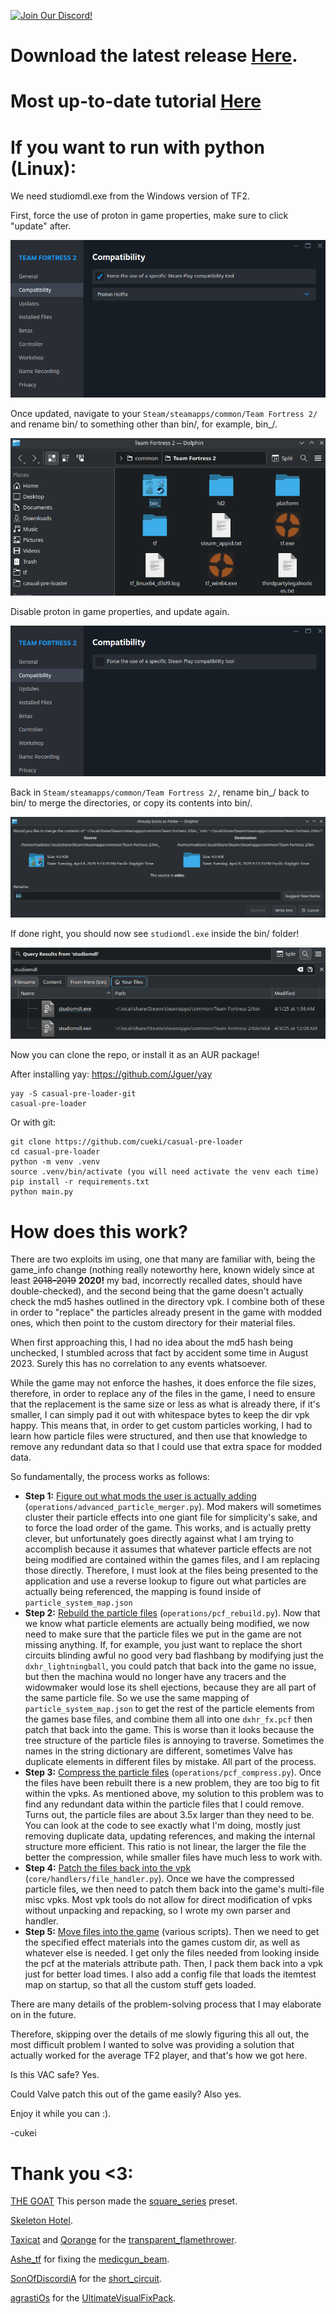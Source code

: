 [![Join Our Discord!](https://img.shields.io/badge/Discord-Join%20Us-7289DA.svg?style=for-the-badge&logo=discord&logoColor=white)](https://discord.com/invite/2SZbfXzKYQ)

# Download the latest release [Here](https://github.com/cueki/casual-particle-pre-loader/releases/).
# Most up-to-date tutorial [Here](https://gamebanana.com/tuts/18436)
# If you want to run with python (Linux):

We need studiomdl.exe from the Windows version of TF2.

First, force the use of proton in game properties, make sure to click "update" after.

![](images/proton.png)

Once updated, navigate to your `Steam/steamapps/common/Team Fortress 2/` and rename bin/ to something other than bin/, for example, bin_/.

![](images/bin.png)

Disable proton in game properties, and update again.

![](images/disable_proton.png)

Back in `Steam/steamapps/common/Team Fortress 2/`, rename bin_/ back to bin/ to merge the directories, or copy its contents into bin/.

![](images/bin_merge.png)

If done right, you should now see `studiomdl.exe` inside the bin/ folder!

![](images/studiomdl.png)

Now you can clone the repo, or install it as an AUR package!

After installing yay: https://github.com/Jguer/yay 

```
yay -S casual-pre-loader-git
casual-pre-loader
```
Or with git:
```
git clone https://github.com/cueki/casual-pre-loader
cd casual-pre-loader
python -m venv .venv
source .venv/bin/activate (you will need activate the venv each time)
pip install -r requirements.txt
python main.py
```
# How does this work?

There are two exploits im using, one that many are familiar with, being the game_info change (nothing really noteworthy here, known widely since at least ~~2018-2019~~ **2020!** my bad, incorrectly recalled dates, should have double-checked), and the second being that the game doesn't actually check the md5 hashes outlined in the directory vpk.
I combine both of these in order to "replace" the particles already present in the game with modded ones, which then point to the custom directory for their material files.

When first approaching this, I had no idea about the md5 hash being unchecked, I stumbled across that fact by accident some time in August 2023. Surely this has no correlation to any events whatsoever.

While the game may not enforce the hashes, it does enforce the file sizes, therefore, in order to replace any of the files in the game, I need to ensure that the replacement is the same size or less as what is already there, if it's smaller, I can simply pad it out with whitespace bytes to keep the dir vpk happy.
This means that, in order to get custom particles working, I had to learn how particle files were structured, and then use that knowledge to remove any redundant data so that I could use that extra space for modded data.

So fundamentally, the process works as follows:
- **Step 1:** <ins>Figure out what mods the user is actually adding</ins> (`operations/advanced_particle_merger.py`). Mod makers will sometimes cluster their particle effects into one giant file for simplicity's sake, and to force the load order of the game. This works, and is actually pretty clever, but unfortunately goes directly against what I am trying to accomplish because it assumes that whatever particle effects are not being modified are contained within the games files, and I am replacing those directly. Therefore, I must look at the files being presented to the application and use a reverse lookup to figure out what particles are actually being referenced, the mapping is found inside of `particle_system_map.json` 
- **Step 2:** <ins>Rebuild the particle files</ins> (`operations/pcf_rebuild.py`). Now that we know what particle elements are actually being modified, we now need to make sure that the particle files we put in the game are not missing anything. If, for example, you just want to replace the short circuits blinding awful no good very bad flashbang by modifying just the `dxhr_lightningball`, you could patch that back into the game no issue, but then the machina would no longer have any tracers and the widowmaker would lose its shell ejections, because they are all part of the same particle file. So we use the same mapping of `particle_system_map.json` to get the rest of the particle elements from the games base files, and combine them all into one `dxhr_fx.pcf` then patch that back into the game. This is worse than it looks because the tree structure of the particle files is annoying to traverse. Sometimes the names in the string dictionary are different, sometimes Valve has duplicate elements in different files by mistake. All part of the process.
- **Step 3:** <ins>Compress the particle files</ins> (`operations/pcf_compress.py`). Once the files have been rebuilt there is a new problem, they are too big to fit within the vpks. As mentioned above, my solution to this problem was to find any redundant data within the particle files that I could remove. Turns out, the particle files are about 3.5x larger than they need to be. You can look at the code to see exactly what I'm doing, mostly just removing duplicate data, updating references, and making the internal structure more efficient. This ratio is not linear, the larger the file the better the compression, while smaller files have much less to work with.
- **Step 4:** <ins>Patch the files back into the vpk</ins> (`core/handlers/file_handler.py`). Once we have the compressed particle files, we then need to patch them back into the game's multi-file misc vpks. Most vpk tools do not allow for direct modification of vpks without unpacking and repacking, so I wrote my own parser and handler.
- **Step 5:** <ins>Move files into the game</ins> (various scripts). Then we need to get the specified effect materials into the games custom dir, as well as whatever else is needed. I get only the files needed from looking inside the pcf at the materials attribute path. Then, I pack them back into a vpk just for better load times. I also add a config file that loads the itemtest map on startup, so that all the custom stuff gets loaded.

There are many details of the problem-solving process that I may elaborate on in the future. 

Therefore, skipping over the details of me slowly figuring this all out, the most difficult problem I wanted to solve was providing a solution that actually worked for the average TF2 player, and that's how we got here.

Is this VAC safe? Yes. 

Could Valve patch this out of the game easily? Also yes. 

Enjoy it while you can :).

-cukei
# Thank you <3:

[THE GOAT](https://gamebanana.com/members/2133251) This person made the [square_series](https://gamebanana.com/mods/435309) preset.

[Skeleton Hotel](https://gamebanana.com/members/1414545).

[Taxicat](https://gamebanana.com/members/1333549) and [Qorange](https://gamebanana.com/members/2060075) for the [transparent_flamethrower](https://gamebanana.com/mods/348622).

[Ashe_tf](https://gamebanana.com/members/1932153) for fixing the [medicgun_beam](https://gamebanana.com/mods/437447).

[SonOfDiscordiA](https://gamebanana.com/members/2670597) for the [short_circuit](https://gamebanana.com/mods/446897).

[agrastiOs](https://github.com/agrastiOs) for the [UltimateVisualFixPack](https://github.com/agrastiOs/Ultimate-TF2-Visual-Fix-Pack).

